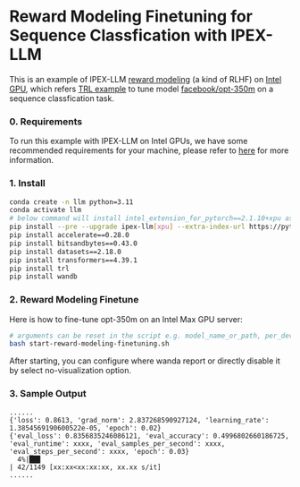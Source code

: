 # Reward Modeling Finetuning for Sequence Classfication with IPEX-LLM

This is an example of IPEX-LLM [reward modeling](https://huggingface.co/docs/trl/main/en/reward_trainer) (a kind of RLHF) on [Intel GPU](../../../README.md), which refers [TRL example](https://github.com/huggingface/trl/blob/main/examples/scripts/reward_modeling.py) to tune model [facebook/opt-350m](https://huggingface.co/facebook/opt-350m) on a sequence classfication task.

### 0. Requirements
To run this example with IPEX-LLM on Intel GPUs, we have some recommended requirements for your machine, please refer to [here](../../../README.md#requirements) for more information.

### 1. Install

```bash
conda create -n llm python=3.11
conda activate llm
# below command will install intel_extension_for_pytorch==2.1.10+xpu as default
pip install --pre --upgrade ipex-llm[xpu] --extra-index-url https://pytorch-extension.intel.com/release-whl/stable/xpu/us/
pip install accelerate==0.28.0
pip install bitsandbytes==0.43.0
pip install datasets==2.18.0
pip install transformers==4.39.1
pip install trl
pip install wandb
```

### 2. Reward Modeling Finetune

Here is how to fine-tune opt-350m on an Intel Max GPU server:

```bash
# arguments can be reset in the script e.g. model_name_or_path, per_device_train_batch_size and other hyperparameters
bash start-reward-modeling-finetuning.sh
```
After starting, you can configure where wanda report or directly disable it by select no-visualization option.

### 3. Sample Output
```log
......
{'loss': 0.8613, 'grad_norm': 2.837268590927124, 'learning_rate': 1.3854569190600522e-05, 'epoch': 0.02}
{'eval_loss': 0.8356835246086121, 'eval_accuracy': 0.4996802660186725, 'eval_runtime': xxxx, 'eval_samples_per_second': xxxx, 'eval_steps_per_second': xxxx, 'epoch': 0.03}
  4%|██▊                                                                          | 42/1149 [xx:xx<xx:xx:xx, xx.xx s/it]
......
```

